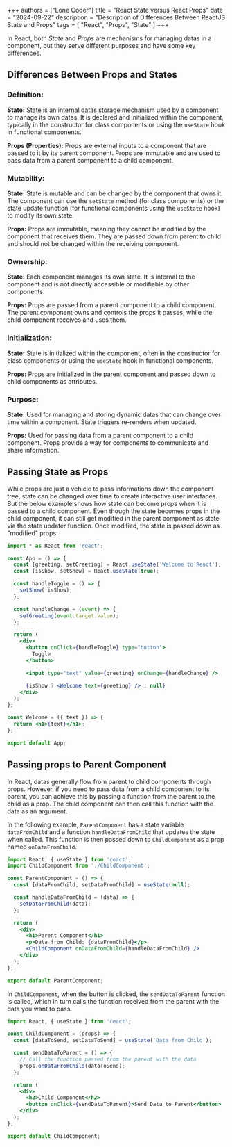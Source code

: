 +++
authors = ["Lone Coder"]
title = "React State versus React Props"
date = "2024-09-22"
description = "Description of Differences Between ReactJS State and Props"
tags = [
    "React", "Props", "State"
]
+++

In React, both *State* and *Props* are mechanisms for managing datas in a component, but they serve different purposes and have some key differences.

## Differences Between Props and States

### Definition:

**State:** State is an internal datas storage mechanism used by a component to manage its own datas. It is declared and initialized within the component, typically in the constructor for class components or using the `useState` hook in functional components.

**Props (Properties):** Props are external inputs to a component that are passed to it by its parent component. Props are immutable and are used to pass data from a parent component to a child component.

### Mutability:

**State:** State is mutable and can be changed by the component that owns it. The component can use the `setState` method (for class components) or the state update function (for functional components using the `useState` hook) to modify its own state.

**Props:** Props are immutable, meaning they cannot be modified by the component that receives them. They are passed down from parent to child and should not be changed within the receiving component.

### Ownership:

**State:** Each component manages its own state. It is internal to the component and is not directly accessible or modifiable by other components.

**Props:** Props are passed from a parent component to a child component. The parent component owns and controls the props it passes, while the child component receives and uses them.

### Initialization:

**State:** State is initialized within the component, often in the constructor for class components or using the `useState` hook in functional components.

**Props:** Props are initialized in the parent component and passed down to child components as attributes.

### Purpose:

**State:** Used for managing and storing dynamic datas that can change over time within a component. State triggers re-renders when updated.

**Props:** Used for passing data from a parent component to a child component. Props provide a way for components to communicate and share information.

## Passing State as Props

While props are just a vehicle to pass informations down the component tree, state can be changed over time to create interactive user interfaces. But the below example shows how state can become props when it is passed to a child component. Even though the state becomes props in the child component, it can still get modified in the parent component as state via the state updater function. Once modified, the state is passed down as "modified" props:

```jsx {hl_lines=[4,"11-13", 21]}
import * as React from 'react';

const App = () => {
  const [greeting, setGreeting] = React.useState('Welcome to React');
  const [isShow, setShow] = React.useState(true);

  const handleToggle = () => {
    setShow(!isShow);
  };

  const handleChange = (event) => {
    setGreeting(event.target.value);
  };

  return (
    <div>
      <button onClick={handleToggle} type="button">
        Toggle
      </button>

      <input type="text" value={greeting} onChange={handleChange} />

      {isShow ? <Welcome text={greeting} /> : null}
    </div>
  );
};

const Welcome = ({ text }) => {
  return <h1>{text}</h1>;
};

export default App;
```

## Passing props to Parent Component

In React, datas generally flow from parent to child components through props. However, if you need to pass data from a child component to its parent, you can achieve this by passing a function from the parent to the child as a prop. The child component can then call this function with the data as an argument.

In the following example, `ParentComponent` has a state variable `dataFromChild` and a function `handleDataFromChild` that updates the state when called. This function is then passed down to `ChildComponent` as a prop named `onDataFromChild`. 

```jsx
import React, { useState } from 'react';
import ChildComponent from './ChildComponent';

const ParentComponent = () => {
  const [dataFromChild, setDataFromChild] = useState(null);

  const handleDataFromChild = (data) => {
    setDataFromChild(data);
  };

  return (
    <div>
      <h1>Parent Component</h1>
      <p>Data from Child: {dataFromChild}</p>
      <ChildComponent onDataFromChild={handleDataFromChild} />
    </div>
  );
};

export default ParentComponent;
```

In `ChildComponent`, when the button is clicked, the `sendDataToParent` function is called, which in turn calls the function received from the parent with the data you want to pass.

```jsx
import React, { useState } from 'react';

const ChildComponent = (props) => {
  const [dataToSend, setDataToSend] = useState('Data from Child');

  const sendDataToParent = () => {
    // Call the function passed from the parent with the data
    props.onDataFromChild(dataToSend);
  };

  return (
    <div>
      <h2>Child Component</h2>
      <button onClick={sendDataToParent}>Send Data to Parent</button>
    </div>
  );
};

export default ChildComponent;
```
